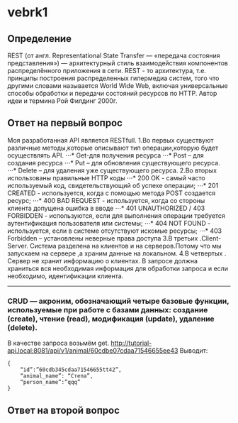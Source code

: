 # vebrk1
## Определение
REST (от англ. Representational State Transfer — «передача состояния представления») — архитектурный стиль взаимодействия компонентов распределённого приложения в сети.
REST - то архитектура, т.е. принципы построения распределенных гипермедиа систем, того что другими словами называется World Wide Web, включая универсальные способы обработки и передачи состояний ресурсов по HTTP. Автор идеи и термина Рой Филдинг 2000г.
## Ответ на первый вопрос
Моя разработанная API является RESTfull.
1.Во первых существуют различные методы,которые описывают тип операции,которую будет осуществлять API.
⋅⋅⋅* Get-для получения ресурса 
⋅⋅⋅* Post – для создания ресурса
⋅⋅⋅* Put – для обновления существующего ресурса.
⋅⋅⋅* Delete – для удаления уже существующего ресурса.
2.Во вторых использованы правильные HTTP коды
⋅⋅⋅*  200 OK - самый часто используемый код, свидетельствующий об успехе операции;
⋅⋅⋅*	201 CREATED - используется, когда с помощью метода POST создается ресурс;
⋅⋅⋅*  400 BAD REQUEST - используется, когда со стороны клиента допущена ошибка в вводе
⋅⋅⋅*	401 UNAUTHORIZED / 403 FORBIDDEN - используются, если для выполнения операции требуется аутентификация пользователя или системы;
⋅⋅⋅*  404 NOT FOUND - используется, если в системе отсутствуют искомые ресурсы;
⋅⋅⋅*  403 Forbidden – установлены неверные права доступа
3.В третьих .Client-Server. Система разделена на клиентов и на серверов.Потому что мы запускаем на сервере ,а храним данные на локальном.
4.В четвертых .	Сервер не хранит информацию о клиентах. В запросе должна храниться вся необходимая информация для обработки запроса и если необходимо, идентификации клиента.
_______________________________________________________________________________________________________________________________________________________________________

### CRUD — акроним, обозначающий четыре базовые функции, используемые при работе с базами данных: создание (create), чтение (read), модификация (update), удаление (delete).
В качестве запроса возьмём get.
http://tutorial-api.local:8081/api/v1/animal/60cdbe07cdaa71546655ee43
Выводит:
```
{
	“id”:”60cdb345cdaa71546655tt42”,
	“animal_name”: “Степа”,
	“person_name”:”qqq”
}
```
## Ответ на второй вопрос






